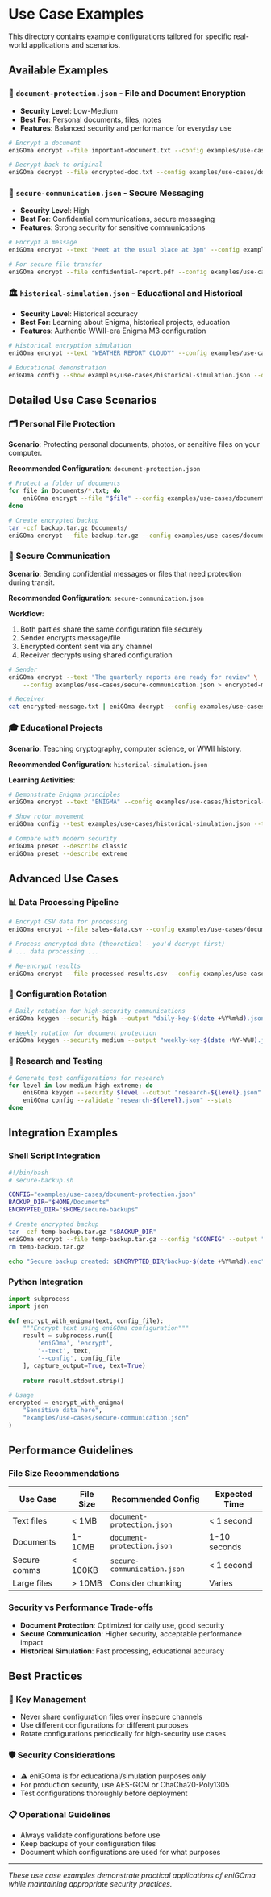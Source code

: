 # Use Case Examples

This directory contains example configurations tailored for specific real-world applications and scenarios.

## Available Examples

### 📄 `document-protection.json` - File and Document Encryption
- **Security Level**: Low-Medium
- **Best For**: Personal documents, files, notes
- **Features**: Balanced security and performance for everyday use

```bash
# Encrypt a document
eniGOma encrypt --file important-document.txt --config examples/use-cases/document-protection.json --output encrypted-doc.txt

# Decrypt back to original
eniGOma decrypt --file encrypted-doc.txt --config examples/use-cases/document-protection.json --output decrypted-doc.txt
```

### 🔐 `secure-communication.json` - Secure Messaging
- **Security Level**: High
- **Best For**: Confidential communications, secure messaging
- **Features**: Strong security for sensitive communications

```bash
# Encrypt a message
eniGOma encrypt --text "Meet at the usual place at 3pm" --config examples/use-cases/secure-communication.json

# For secure file transfer
eniGOma encrypt --file confidential-report.pdf --config examples/use-cases/secure-communication.json
```

### 🏛️ `historical-simulation.json` - Educational and Historical
- **Security Level**: Historical accuracy
- **Best For**: Learning about Enigma, historical projects, education
- **Features**: Authentic WWII-era Enigma M3 configuration

```bash
# Historical encryption simulation
eniGOma encrypt --text "WEATHER REPORT CLOUDY" --config examples/use-cases/historical-simulation.json

# Educational demonstration
eniGOma config --show examples/use-cases/historical-simulation.json --detailed
```

## Detailed Use Case Scenarios

### 🗂️ Personal File Protection

**Scenario**: Protecting personal documents, photos, or sensitive files on your computer.

**Recommended Configuration**: `document-protection.json`

```bash
# Protect a folder of documents
for file in Documents/*.txt; do
    eniGOma encrypt --file "$file" --config examples/use-cases/document-protection.json --output "encrypted-${file##*/}"
done

# Create encrypted backup
tar -czf backup.tar.gz Documents/
eniGOma encrypt --file backup.tar.gz --config examples/use-cases/document-protection.json --output secure-backup.enc
```

### 💬 Secure Communication

**Scenario**: Sending confidential messages or files that need protection during transit.

**Recommended Configuration**: `secure-communication.json`

**Workflow**:
1. Both parties share the same configuration file securely
2. Sender encrypts message/file
3. Encrypted content sent via any channel
4. Receiver decrypts using shared configuration

```bash
# Sender
eniGOma encrypt --text "The quarterly reports are ready for review" \
    --config examples/use-cases/secure-communication.json > encrypted-message.txt

# Receiver  
cat encrypted-message.txt | eniGOma decrypt --config examples/use-cases/secure-communication.json
```

### 🎓 Educational Projects

**Scenario**: Teaching cryptography, computer science, or WWII history.

**Recommended Configuration**: `historical-simulation.json`

**Learning Activities**:
```bash
# Demonstrate Enigma principles
eniGOma encrypt --text "ENIGMA" --config examples/use-cases/historical-simulation.json

# Show rotor movement
eniGOma config --test examples/use-cases/historical-simulation.json --text "AAAAA"

# Compare with modern security
eniGOma preset --describe classic
eniGOma preset --describe extreme
```

## Advanced Use Cases

### 📊 Data Processing Pipeline

```bash
# Encrypt CSV data for processing
eniGOma encrypt --file sales-data.csv --config examples/use-cases/document-protection.json --output encrypted-sales.csv

# Process encrypted data (theoretical - you'd decrypt first)
# ... data processing ...

# Re-encrypt results
eniGOma encrypt --file processed-results.csv --config examples/use-cases/document-protection.json
```

### 🔄 Configuration Rotation

```bash
# Daily rotation for high-security communications
eniGOma keygen --security high --output "daily-key-$(date +%Y%m%d).json"

# Weekly rotation for document protection  
eniGOma keygen --security medium --output "weekly-key-$(date +%Y-W%U).json"
```

### 🧪 Research and Testing

```bash
# Generate test configurations for research
for level in low medium high extreme; do
    eniGOma keygen --security $level --output "research-${level}.json"
    eniGOma config --validate "research-${level}.json" --stats
done
```

## Integration Examples

### Shell Script Integration

```bash
#!/bin/bash
# secure-backup.sh

CONFIG="examples/use-cases/document-protection.json"
BACKUP_DIR="$HOME/Documents"
ENCRYPTED_DIR="$HOME/secure-backups"

# Create encrypted backup
tar -czf temp-backup.tar.gz "$BACKUP_DIR"
eniGOma encrypt --file temp-backup.tar.gz --config "$CONFIG" --output "$ENCRYPTED_DIR/backup-$(date +%Y%m%d).enc"
rm temp-backup.tar.gz

echo "Secure backup created: $ENCRYPTED_DIR/backup-$(date +%Y%m%d).enc"
```

### Python Integration

```python
import subprocess
import json

def encrypt_with_enigma(text, config_file):
    """Encrypt text using eniGOma configuration"""
    result = subprocess.run([
        'eniGOma', 'encrypt', 
        '--text', text,
        '--config', config_file
    ], capture_output=True, text=True)
    
    return result.stdout.strip()

# Usage
encrypted = encrypt_with_enigma(
    "Sensitive data here", 
    "examples/use-cases/secure-communication.json"
)
```

## Performance Guidelines

### File Size Recommendations

| Use Case | File Size | Recommended Config | Expected Time |
|----------|-----------|-------------------|---------------|
| Text files | < 1MB | `document-protection.json` | < 1 second |
| Documents | 1-10MB | `document-protection.json` | 1-10 seconds |
| Secure comms | < 100KB | `secure-communication.json` | < 1 second |
| Large files | > 10MB | Consider chunking | Varies |

### Security vs Performance Trade-offs

- **Document Protection**: Optimized for daily use, good security
- **Secure Communication**: Higher security, acceptable performance impact  
- **Historical Simulation**: Fast processing, educational accuracy

## Best Practices

### 🔑 Key Management
- Never share configuration files over insecure channels
- Use different configurations for different purposes
- Rotate configurations periodically for high-security use cases

### 🛡️ Security Considerations
- ⚠️ eniGOma is for educational/simulation purposes only
- For production security, use AES-GCM or ChaCha20-Poly1305
- Test configurations thoroughly before deployment

### 📋 Operational Guidelines
- Always validate configurations before use
- Keep backups of your configuration files
- Document which configurations are used for what purposes

---

*These use case examples demonstrate practical applications of eniGOma while maintaining appropriate security practices.*